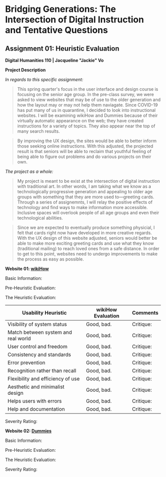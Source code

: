 # Bridging Generations: The Intersection of Digital Instruction and Tentative Questions

## Assignment 01: Heuristic Evaluation
__Digital Humanities 110 | Jacqueline "Jackie" Vo__

__Project Description__ 

*In regards to this specific assignment:*
> This spring quarter's focus in the user interface and design course is focusing on the senior age group. In the pre-class survey, we were asked to view websites that may be of use to the older generation and how the layout may or may not help them naviagate. Since COVID-19 has put many of us in quarantine, I decided to look into instructional websites. I will be examining wikiHow and Dummies because of their virtually automatic appearance on the web; they have created instructions for a variety of topics. They also appear near the top of many search results.

> By improving the UX design, the sites would be able to better inform those seeking online instructions. With this adjusted, the projected result is that seniors will be able to reclaim that youthful feeling of being able to figure out problems and do various projects on their own. 

*The project as a whole:*
>   My project is meant to be exist at the intersection of digital instruction with traditional art. In other words, I am taking what we know as a technologically progressive generation and appealing to older age groups with something that they are more used to—greeting cards. Through a series of assignemnts, I will relay the positive effects of technology and find ways to make information more accessible. Inclusive spaces will overlook people of all age groups and even their technological abilities.

> Since we are expected to eventually produce something physicial, I felt that cards right now have developed in more creative regards. With the UX design of this website adjusted, seniors would better be able to make more exciting greeting cards and use what they know (traditional mailing) to reach loved ones from a safe distance. In order to get to this point, websites need to undergo improvements to make the process as easy as possible.

__Website 01: [wikiHow](https://www.wikihow.com/Main-Page)__

Basic Information: 

Pre-Heuristic Evaluation:

The Heuristic Evaluation:

Usability Heuristic | wikiHow Evaluation | Comments
--------------------|--------------------|----------
Visibility of system status | Good, bad. | Critique:
Match between system and real world | Good, bad. | Critique:
User control and freedom | Good, bad. | Critique:
Consistency and standards | Good, bad. | Critique:
Error prevention | Good, bad. | Critique:
Recognition rather than recall | Good, bad. | Critique:
Flexibility and efficiency of use | Good, bad. | Critique:
Aesthetic and minimalist design | Good, bad. | Critique:
Helps users with errors | Good, bad. | Critique:
Help and documentation | Good, bad. | Critique:

Severity Rating:

__Website 02: [Dummies](https://www.dummies.com/)__

Basic Information: 

Pre-Heuristic Evaluation:

The Heuristic Evaluation:

Severity Rating: 
